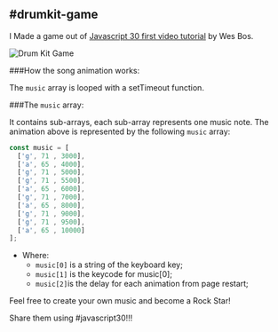 
#drumkit-game
---




I Made a game out of [Javascript 30 first video tutorial](https://youtu.be/VuN8qwZoego?list=PLu8EoSxDXHP6CGK4YVJhL_VWetA865GOH) by Wes Bos.


![Drum Kit Game](JS30_DrumGame.gif "Drum Kit Game")



###How the song animation works:

The `music` array is looped with a setTimeout function.

###The `music` array:

It contains sub-arrays, each sub-array represents one music note. The animation above is represented by the following `music` array:

```javascript
const music = [
  ['g', 71 , 3000],
  ['a', 65 , 4000],
  ['g', 71 , 5000],
  ['g', 71 , 5500],
  ['a', 65 , 6000],
  ['g', 71 , 7000],
  ['a', 65 , 8000],
  ['g', 71 , 9000],
  ['g', 71 , 9500],
  ['a', 65 , 10000]
];
```

* Where:
    - `music[0]` is a string of the keyboard key;
    - `music[1]` is the keycode for music[0];
    - `music[2]`is the delay for each animation from page restart;

Feel free to create your own music and become a Rock Star!

Share them using #javascript30!!!
